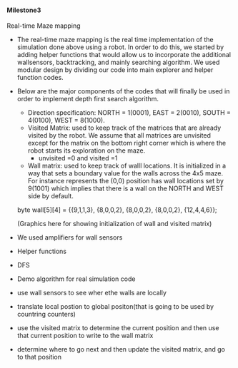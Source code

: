  
#### Milestone3

 Real-time Maze mapping
 * The real-time maze mapping is the real time implementation of the simulation done above using a robot. In order to do this, we started by adding helper functions that would allow us to incorporate the additional wallsensors, backtracking, and mainly searching algorithm. We used modular design by dividing our code into main explorer and helper function codes. 
 * Below are the major components of the codes that will finally be used in order to implement depth first search algorithm.
      * Direction specification:  NORTH = 1(0001), EAST  = 2(0010), SOUTH = 4(0100), WEST  = 8(1000).
      * Visited Matrix: used to keep track of the matrices that are already visited by the robot. We assume that all matrices are unvisited except for the matrix on the bottom right corner which is where the robot starts its exploration on the maze. 
         * unvisited =0 and visited =1
     * Wall matrix: used to keep track of walll locations. It is initialized in a way that sets a boundary value for the walls across the 4x5 maze. For instance represents the (0,0) position has wall locations set by 9(1001) which implies that there is a wall on the NORTH and WEST side by default. 
      
      byte wall[5][4] = {{9,1,1,3},
                         {8,0,0,2},
                         {8,0,0,2},
                         {8,0,0,2},
                        {12,4,4,6}};
      
      (Graphics here for showing initialization of wall and visited matrix)
    
  
  * We used amplifiers for wall sensors
      
 
 
 
 * Helper functions
 * DFS
 * Demo
 algorithm for real simulation code
 *  use wall sensors to see wher ethe walls are locally
 * translate local postion to global positon(that is going to be used by countring counters)
 * use the visited matrix to determine the current position and then use that current position to write to the wall matrix
 * determine where to go next and then update the visited matrix, and go to that position
 
